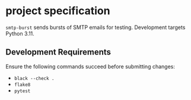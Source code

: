 # project specification

`smtp-burst` sends bursts of SMTP emails for testing.  Development targets
Python 3.11.

## Development Requirements

Ensure the following commands succeed before submitting changes:

- `black --check .`
- `flake8`
- `pytest`
